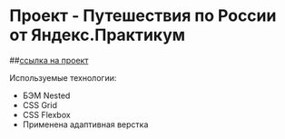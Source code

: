 # Проект - Путешествия по России от Яндекс.Практикум
##[ссылка на проект]( https://lusishoes.github.io/russian-travel/)

Используемые технологии:
+ БЭМ Nested
+ CSS Grid
+ CSS Flexbox
+ Применена адаптивная верстка 

